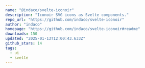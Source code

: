 ```yaml
---
name: "@indaco/svelte-iconoir"
description: "Iconoir SVG icons as Svelte components."
repo_url: "https://github.com/indaco/svelte-iconoir"
author: "indaco"
homepage: "https://github.com/indaco/svelte-iconoir#readme"
downloads: 150
updated: "2025-01-13T12:00:43.633Z"
github_stars: 14
tags: 
  - ui
  - svelte
---
```

